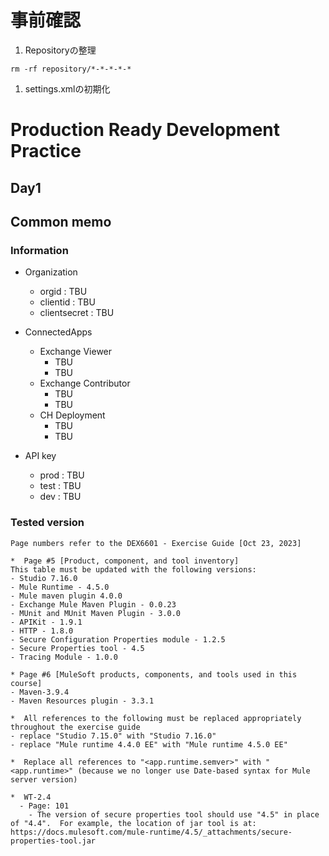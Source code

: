 # 事前確認
1. Repositoryの整理 
```
rm -rf repository/*-*-*-*-*
```

1. settings.xmlの初期化

# Production Ready Development Practice
## Day1

## Common memo

### Information
* Organization
  * orgid : TBU
  * clientid : TBU
  * clientsecret : TBU
* ConnectedApps
  * Exchange Viewer
    * TBU
    * TBU
  * Exchange Contributor
    * TBU
    * TBU
  * CH Deployment
    * TBU
    * TBU

* API key
  * prod : TBU
  * test : TBU
  * dev : TBU


### Tested version

```
Page numbers refer to the DEX6601 - Exercise Guide [Oct 23, 2023]

*  Page #5 [Product, component, and tool inventory]
This table must be updated with the following versions:
- Studio 7.16.0
- Mule Runtime - 4.5.0
- Mule maven plugin 4.0.0
- Exchange Mule Maven Plugin - 0.0.23
- MUnit and MUnit Maven Plugin - 3.0.0
- APIKit - 1.9.1
- HTTP - 1.8.0
- Secure Configuration Properties module - 1.2.5
- Secure Properties tool - 4.5
- Tracing Module - 1.0.0

* Page #6 [MuleSoft products, components, and tools used in this course]
- Maven-3.9.4
- Maven Resources plugin - 3.3.1

*  All references to the following must be replaced appropriately throughout the exercise guide
- replace "Studio 7.15.0" with "Studio 7.16.0"
- replace "Mule runtime 4.4.0 EE" with "Mule runtime 4.5.0 EE"

*  Replace all references to "<app.runtime.semver>" with "<app.runtime>" (because we no longer use Date-based syntax for Mule server version)

*  WT-2.4
  - Page: 101
    - The version of secure properties tool should use "4.5" in place of "4.4".  For example, the location of jar tool is at: https://docs.mulesoft.com/mule-runtime/4.5/_attachments/secure-properties-tool.jar
```